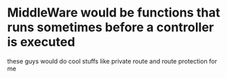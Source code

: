 # MiddleWare would be functions that runs sometimes before a controller is executed

these guys would do cool stuffs like private route and route protection for me
 

